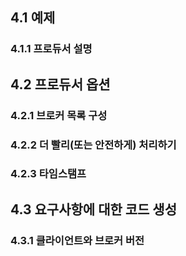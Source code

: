## 4.1 예제

### 4.1.1 프로듀서 설명

## 4.2 프로듀서 옵션

### 4.2.1 브로커 목록 구성

### 4.2.2 더 빨리(또는 안전하게) 처리하기

### 4.2.3 타임스탬프

## 4.3 요구사항에 대한 코드 생성

### 4.3.1 클라이언트와 브로커 버전
